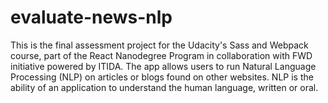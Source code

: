 # evaluate-news-nlp
This is the final assessment project for the Udacity's Sass and Webpack course, part of the React Nanodegree Program in collaboration with FWD initiative powered by ITIDA.  The app allows users to run Natural Language Processing (NLP) on articles or blogs found on other websites. NLP is the ability of an application to understand the human language, written or oral.
